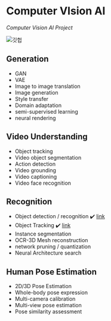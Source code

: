 # Computer VIsion AI  

_Computer Vision AI Project_

![깃헙](https://user-images.githubusercontent.com/49745654/118092759-7d9acd80-b407-11eb-81b8-771498b37300.png)

## Generation
- GAN
- VAE
- Image to image translation
- Image generation
- Style transfer
- Domain adaptation
- semi-supervised learning
- neural rendering

## Video Understanding
- Object tracking
- Video object segmentation
- Action detection
- Video grounding
- Video captioning
- Video face recognition

## Recognition
- Object detection / recognition :heavy_check_mark: [link](https://github.com/HMCHON/shipblock-classification)
- Object Tracking :heavy_check_mark: [link](https://github.com/HMCHON/DASS_Distress_Awareness_Situational_System)
- Instance segmentation
- OCR-3D Mesh reconstruction
- network pruning / quantization
- Neural Architecture search

## Human Pose Estimation
- 2D/3D Pose Estimation
- Whole-body pose expression
- Multi-camera calibration
- Multi-view pose estimation
- Pose similarity assessment



